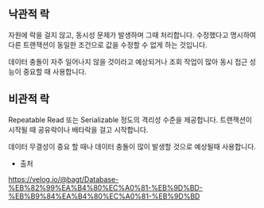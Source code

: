 ## 낙관적 락

자원에 락을 걸지 않고, 동시성 문제가 발생하며 그때 처리합니다.
수정했다고 명시하여 다른 트랜잭션이 동일한 조건으로 값을 수정할 수 없게 하는 것입니다.

데이터 충돌이 자주 일어나지 않을 것이라고 예상되거나 조회 작업이 많아 동시 접근 성능이 중요할 때 사용합니다.

## 비관적 락

Repeatable Read 또는 Serializable 정도의 격리성 수준을 제공합니다.
트랜잭션이 시작될 때 공유락이나 배타락을 걸고 시작합니다.

데이터 무결성이 중요 할 때나 데이터 충돌이 많이 발생할 것으로 예상될때 사용합니다.

- 출처

https://velog.io/@bagt/Database-%EB%82%99%EA%B4%80%EC%A0%81-%EB%9D%BD-%EB%B9%84%EA%B4%80%EC%A0%81-%EB%9D%BD